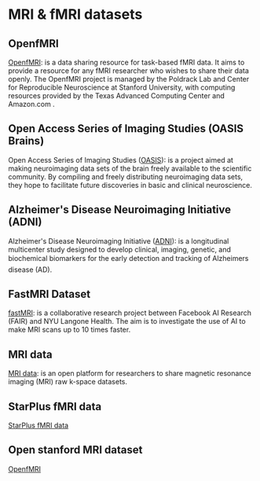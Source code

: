 # MRI & fMRI datasets

## OpenfMRI 
[OpenfMRI](https://openfmri.org/): is a data sharing resource for task-based fMRI data. It aims to provide a resource for any fMRI researcher who wishes to share their data openly.
The OpenfMRI project is managed by the Poldrack Lab and Center for Reproducible Neuroscience at Stanford University, with computing resources provided by the Texas Advanced Computing Center and Amazon.com . 

## Open Access Series of Imaging Studies (OASIS Brains)
Open Access Series of Imaging Studies ([OASIS](https://www.oasis-brains.org/)): is a project aimed at making neuroimaging data sets of the brain freely available to the scientific community. By compiling and freely distributing neuroimaging data sets, they hope to facilitate future discoveries in basic and clinical neuroscience.

## Alzheimer's Disease Neuroimaging Initiative (ADNI)
Alzheimer's Disease Neuroimaging Initiative ([ADNI](http://adni.loni.usc.edu/data-samples/data-types/)): is a longitudinal multicenter study designed to develop clinical, imaging, genetic, and biochemical biomarkers for the early detection and tracking of Alzheimers disease (AD).

## FastMRI Dataset
[fastMRI](https://fastmri.org/dataset/): is a collaborative research project between Facebook AI Research (FAIR) and NYU Langone Health. The aim is to investigate the use of AI to make MRI scans up to 10 times faster.

## MRI data
[MRI data](http://mridata.org/): is an open platform for researchers to share magnetic resonance imaging (MRI) raw k-space datasets.

## StarPlus fMRI data
[StarPlus fMRI data](http://www.cs.cmu.edu/afs/cs.cmu.edu/project/theo-81/www/)

## Open stanford MRI dataset
[OpenfMRI](https://exhibits.stanford.edu/data/browse/openfmri-datasets)
